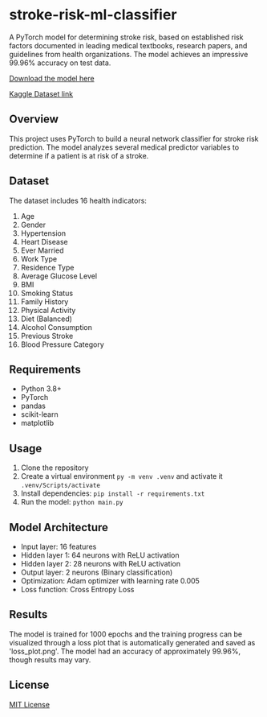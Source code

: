 # stroke-risk-ml-classifier

A PyTorch model for determining stroke risk, based on established risk factors documented in leading medical textbooks, research papers, and guidelines from health organizations. The model achieves an impressive 99.96% accuracy on test data.

[Download the model here](stroke_risk_classifier_model.pth)

[Kaggle Dataset link](https://www.kaggle.com/datasets/mahatiratusher/stroke-risk-prediction-dataset/)

## Overview

This project uses PyTorch to build a neural network classifier for stroke risk prediction. The model analyzes several medical predictor variables to determine if a patient is at risk of a stroke.

## Dataset

The dataset includes 16 health indicators:

1. Age
2. Gender
3. Hypertension
4. Heart Disease
5. Ever Married
6. Work Type
7. Residence Type
8. Average Glucose Level
9. BMI
10. Smoking Status
11. Family History
12. Physical Activity
13. Diet (Balanced)
14. Alcohol Consumption
15. Previous Stroke
16. Blood Pressure Category

## Requirements

- Python 3.8+
- PyTorch
- pandas
- scikit-learn
- matplotlib

## Usage

1. Clone the repository
2. Create a virtual environment `py -m venv .venv` and activate it `.venv/Scripts/activate`
3. Install dependencies: `pip install -r requirements.txt`
4. Run the model: `python main.py`

## Model Architecture

- Input layer: 16 features
- Hidden layer 1: 64 neurons with ReLU activation
- Hidden layer 2: 28 neurons with ReLU activation
- Output layer: 2 neurons (Binary classification)
- Optimization: Adam optimizer with learning rate 0.005
- Loss function: Cross Entropy Loss

## Results

The model is trained for 1000 epochs and the training progress can be visualized through a loss plot that is automatically generated and saved as 'loss_plot.png'.
The model had an accuracy of approximately 99.96%, though results may vary.

## License

[MIT License](LICENSE)
